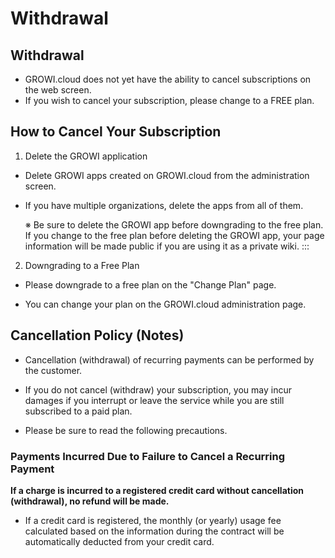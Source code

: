 # Withdrawal

## Withdrawal

- GROWI.cloud does not yet have the ability to cancel subscriptions on the web screen.
- If you wish to cancel your subscription, please change to a FREE plan.

## How to Cancel Your Subscription

1. Delete the GROWI application

- Delete GROWI apps created on GROWI.cloud from the administration screen.

- If you have multiple organizations, delete the apps from all of them.


   ※ Be sure to delete the GROWI app before downgrading to the free plan. If you change to the free plan before deleting the GROWI app, your page information will be made public if you are using it as a private wiki.
   :::

2. Downgrading to a Free Plan

- Please downgrade to a free plan on the "Change Plan" page.

- You can change your plan on the GROWI.cloud administration page.


## Cancellation Policy (Notes)

- Cancellation (withdrawal) of recurring payments can be performed by the customer.

- If you do not cancel (withdraw) your subscription, you may incur damages if you interrupt or leave the service while you are still subscribed to a paid plan.

- Please be sure to read the following precautions.

### Payments Incurred Due to Failure to Cancel a Recurring Payment

**If a charge is incurred to a registered credit card without cancellation (withdrawal), no refund will be made.**

- If a credit card is registered, the monthly (or yearly) usage fee calculated based on the information during the contract will be automatically deducted from your credit card.

